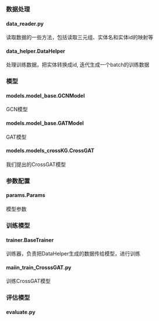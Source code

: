 ### 数据处理

#### data_reader.py

读取数据的一些方法，包括读取三元组、实体名和实体id的映射等

#### data_helper.DataHelper

处理训练数据，把实体转换成id, 迭代生成一个batch的训练数据



### 模型

#### models.model_base.GCNModel

GCN模型

#### models.model_base.GATModel

GAT模型

#### models.models_crossKG.CrossGAT

我们提出的CrossGAT模型



### 参数配置

#### params.Params

模型参数



### 训练模型

#### trainer.BaseTrainer

训练器，负责把DataHelper生成的数据传给模型，进行训练

#### maiin_train_CrosssGAT.py

训练CrossGAT模型



### 评估模型

#### evaluate.py

